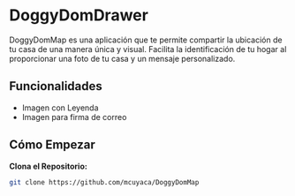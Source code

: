 # DoggyDomDrawer

DoggyDomMap es una aplicación que te permite compartir la ubicación de tu casa de una manera única y visual. Facilita la identificación de tu hogar al proporcionar una foto de tu casa y un mensaje personalizado.

## Funcionalidades

- Imagen con Leyenda
- Imagen para firma de correo

## Cómo Empezar

**Clona el Repositorio:**

```bash
git clone https://github.com/mcuyaca/DoggyDomMap
```
